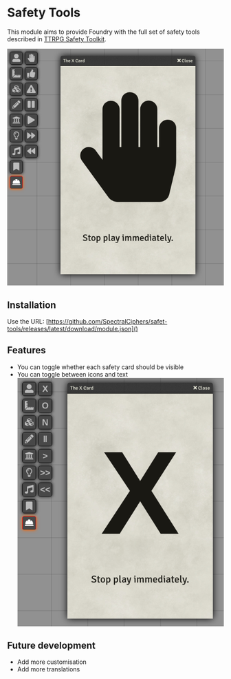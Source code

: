 # Safety Tools

This module aims to provide Foundry with the full set of safety tools described in [TTRPG Safety Toolkit](ttrpg-safety-toolkit).

![Screen shot of the X card using icons](docs/screenshot-icons.png)

## Installation

Use the URL: [https://github.com/SpectralCiphers/safet-tools/releases/latest/download/module.json]()

## Features

* You can toggle whether each safety card should be visible
* You can toggle between icons and text
  ![Screen shot of the X card using text](docs/screenshot-text.png)

## Future development

* Add more customisation
* Add more translations

[ttrpg-safety-toolkit]: https://thetrove.is/Resources/TTRPG%20Safety%20Toolkit/TTRPG%20Safety%20Toolkit%20Guide.pdf
